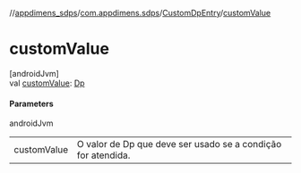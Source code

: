 //[appdimens_sdps](../../../index.md)/[com.appdimens.sdps](../index.md)/[CustomDpEntry](index.md)/[customValue](custom-value.md)

# customValue

[androidJvm]\
val [customValue](custom-value.md): [Dp](https://developer.android.com/reference/kotlin/androidx/compose/ui/unit/Dp.html)

#### Parameters

androidJvm

| | |
|---|---|
| customValue | O valor de Dp que deve ser usado se a condição for atendida. |